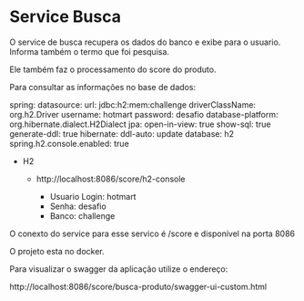 # Service Busca

O service de busca recupera os dados do banco e exibe para o usuario. Informa também o termo que foi pesquisa.

Ele também faz o processamento do score do produto.

Para consultar as informações no base de dados:

spring:
  datasource:
    url: jdbc:h2:mem:challenge
    driverClassName: org.h2.Driver
    username: hotmart
    password: desafio
    database-platform: org.hibernate.dialect.H2Dialect
  jpa:
    open-in-view: true
    show-sql: true
    generate-ddl: true
    hibernate:
      ddl-auto: update
    database: h2
spring.h2.console.enabled: true



- H2

	- http://localhost:8086/score/h2-console

		- Usuario Login: hotmart
    	- Senha: desafio
    	- Banco: challenge



O conexto do service para esse servico  é  /score e disponível na porta 8086


O projeto esta no docker.

Para visualizar o swagger da aplicação utilize o endereço:

http://localhost:8086/score/busca-produto/swagger-ui-custom.html


